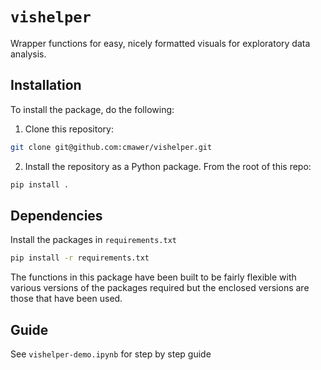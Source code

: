 # `vishelper` 
Wrapper functions for easy, nicely formatted visuals for exploratory data analysis. 


## Installation
To install the package, do the following: 

1. Clone this repository: 

  ```bash
  git clone git@github.com:cmawer/vishelper.git
  ``` 

2. Install the repository as a Python package. From the root of this repo: 

  ```bash
  pip install .
  ```

## Dependencies
Install the packages in `requirements.txt`  

```bash
pip install -r requirements.txt 
```

The functions in this package have been built to be fairly flexible with various versions of the packages required but the enclosed versions are those that have been used.

## Guide 
See `vishelper-demo.ipynb` for step by step guide 
